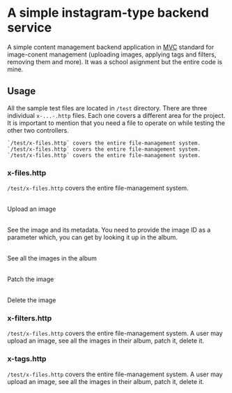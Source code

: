 # A simple instagram-type backend service

A simple content management backend application in [MVC](https://en.wikipedia.org/wiki/Model%E2%80%93view%E2%80%93controller) standard for image-conent management (uploading images, applying tags and filters, removing them and more). It was a school asignment but the entire code is mine. 

## Usage

All the sample test files are located in `/test` directory. There are three individual `x-...-.http` files. Each one covers a different area for the project. It is important to mention that you need a file to operate on while testing the other two controllers.
```
`/test/x-files.http` covers the entire file-management system. 
`/test/x-files.http` covers the entire file-management system. 
`/test/x-files.http` covers the entire file-management system. 
```

### x-files.http
`/test/x-files.http` covers the entire file-management system. 

<br>Upload an image

<br>See the image and its metadata. You need to provide the image ID as a parameter which, you can get by looking it up in the album.

<br>See all the images in the album

<br>Patch the image

<br>Delete the image

### x-filters.http
`/test/x-files.http` covers the entire file-management system. A user may upload an image, see all the images in their album, patch it, delete it.

### x-tags.http
`/test/x-files.http` covers the entire file-management system. A user may upload an image, see all the images in their album, patch it, delete it.
